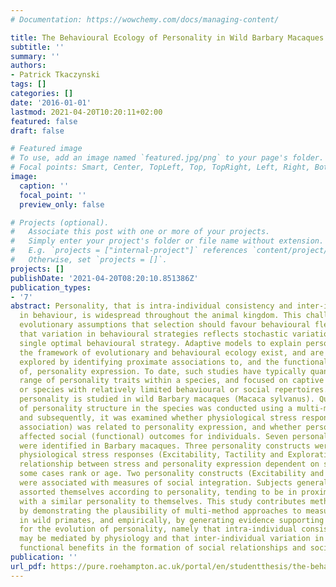 ```yaml
---
# Documentation: https://wowchemy.com/docs/managing-content/

title: The Behavioural Ecology of Personality in Wild Barbary Macaques
subtitle: ''
summary: ''
authors:
- Patrick Tkaczynski
tags: []
categories: []
date: '2016-01-01'
lastmod: 2021-04-20T10:20:11+02:00
featured: false
draft: false

# Featured image
# To use, add an image named `featured.jpg/png` to your page's folder.
# Focal points: Smart, Center, TopLeft, Top, TopRight, Left, Right, BottomLeft, Bottom, BottomRight.
image:
  caption: ''
  focal_point: ''
  preview_only: false

# Projects (optional).
#   Associate this post with one or more of your projects.
#   Simply enter your project's folder or file name without extension.
#   E.g. `projects = ["internal-project"]` references `content/project/deep-learning/index.md`.
#   Otherwise, set `projects = []`.
projects: []
publishDate: '2021-04-20T08:20:10.851386Z'
publication_types:
- '7'
abstract: Personality, that is intra-individual consistency and inter-individual variation
  in behaviour, is widespread throughout the animal kingdom. This challenges traditional
  evolutionary assumptions that selection should favour behavioural flexibility, and
  that variation in behavioural strategies reflects stochastic variation around a
  single optimal behavioural strategy. Adaptive models to explain personality within
  the framework of evolutionary and behavioural ecology exist, and are typically empirically
  explored by identifying proximate associations to, and the functional consequences
  of, personality expression. To date, such studies have typically quantified a narrow
  range of personality traits within a species, and focused on captive populations
  or species with relatively limited behavioural or social repertoires. In this thesis,
  personality is studied in wild Barbary macaques (Macaca sylvanus). Quantification
  of personality structure in the species was conducted using a multi-method approach,
  and subsequently, it was examined whether physiological stress response (a proximate
  association) was related to personality expression, and whether personality expression
  affected social (functional) outcomes for individuals. Seven personality constructs
  were identified in Barbary macaques. Three personality constructs were related to
  physiological stress responses (Excitability, Tactility and Exploration), with the
  relationship between stress and personality expression dependent on sex, and in
  some cases rank or age. Two personality constructs (Excitability and Exploration)
  were associated with measures of social integration. Subjects generally socially
  assorted themselves according to personality, tending to be in proximity to individuals
  with a similar personality to themselves. This study contributes methodologically
  by demonstrating the plausibility of multi-method approaches to measuring personality
  in wild primates, and empirically, by generating evidence supporting adaptive models
  for the evolution of personality, namely that intra-individual consistency in behaviour
  may be mediated by physiology and that inter-individual variation in behaviour has
  functional benefits in the formation of social relationships and social structures.
publication: ''
url_pdf: https://pure.roehampton.ac.uk/portal/en/studentthesis/the-behavioural-ecology-of-personality-in-wild-barbary-macaques(023582d2-2214-448c-bf12-c1bef7d5549e).html
---
```


